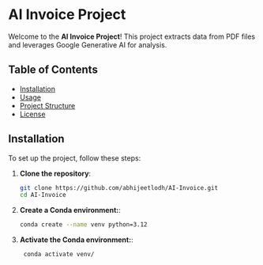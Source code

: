 # AI Invoice Project

Welcome to the **AI Invoice Project**! This project extracts data from PDF files and leverages Google Generative AI for analysis.

## Table of Contents

- [Installation](#installation)
- [Usage](#usage)
- [Project Structure](#project-structure)
- [License](#license)

## Installation

To set up the project, follow these steps:

1. **Clone the repository**:
   ```bash
   git clone https://github.com/abhijeetlodh/AI-Invoice.git
   cd AI-Invoice

2. **Create a Conda environment:**:
    ```bash
    conda create --name venv python=3.12

3. **Activate the Conda environment:**:
    ```bash
     conda activate venv/
